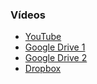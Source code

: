 
### Vídeos

- [YouTube](https://youtu.be/8UCFnQaTW2I)
- [Google Drive 1](https://drive.google.com/file/d/1LPjr3SSmSML4RMoHL4mdqi0-4_Zy4aBm/view?usp=sharing)
- [Google Drive 2](https://drive.google.com/file/d/13ZNQXXgtcvoHGzAYoKyaVPx3aeH5BouS/view?usp=drivesdk)
- [Dropbox](https://www.dropbox.com/scl/fi/47zsgars60inns00oa2hg/V-deo-Apresenta-o-Reconhecimento-Facial.mp4?rlkey=tnlj54ce6wxphf02u09lvsrqj&st=wnohd6n4&dl=0)
